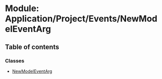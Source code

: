 # Module: Application/Project/Events/NewModelEventArg

## Table of contents

### Classes

- [NewModelEventArg](../wiki/Application.Project.Events.NewModelEventArg.NewModelEventArg)
